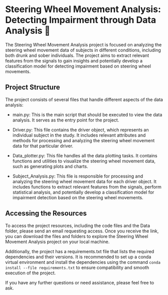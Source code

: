 # Steering Wheel Movement Analysis: Detecting Impairment through Data Analysis 🛞

The Steering Wheel Movement Analysis project is focused on analyzing the steering wheel movement data of subjects in different conditions, including both drunk and sober individuals. The project aims to extract relevant features from the signals to gain insights and potentially develop a classification model for detecting impairment based on steering wheel movements.

## Project Structure
The project consists of several files that handle different aspects of the data analysis:

* main.py: This is the main script that should be executed to view the data analysis. It serves as the entry point for the project.

* Driver.py: This file contains the driver object, which represents an individual subject in the study. It includes relevant attributes and methods for processing and analyzing the steering wheel movement data for that particular driver.

* Data_plotter.py: This file handles all the data plotting tasks. It contains functions and utilities to visualize the steering wheel movement data, such as generating plots and charts.

* Subject_Analysis.py: This file is responsible for processing and analyzing the steering wheel movement data for each driver object. It includes functions to extract relevant features from the signals, perform statistical analysis, and potentially develop a classification model for impairment detection based on the steering wheel movements.

## Accessing the Resources
To access the project resources, including the code files and the Data folder, please send an email requesting access. Once you receive the link, you can download the files and folders to explore the Steering Wheel Movement Analysis project on your local machine.

Additionally, the project has a requirements.txt file that lists the required dependencies and their versions. It is recommended to set up a conda virtual environment and install the dependencies using the command ```conda install --file requirements.txt``` to ensure compatibility and smooth execution of the project.

If you have any further questions or need assistance, please feel free to ask.
